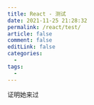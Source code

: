 ```yaml
---
title: React - 测试
date: 2021-11-25 21:28:32
permalink: /react/test/
article: false
comment: false
editLink: false
categories:
  - 
tags: 
  - 
---
```


证明她来过